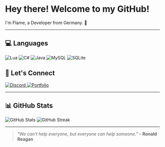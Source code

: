 # Hey there! Welcome to my GitHub!

I'm Flame, a Developer from Germany. 🚀

---

## 💻 **Languages**

<p>
  <!-- Languages -->
  <img src="https://img.shields.io/badge/Lua-%232C2D72.svg?style=for-the-badge&logo=lua&logoColor=white" alt="Lua" />
  <img src="https://img.shields.io/badge/C%23-%23239120.svg?style=for-the-badge&logo=c-sharp&logoColor=white" alt="C#" />
  <img src="https://img.shields.io/badge/Java-%23ED8B00.svg?style=for-the-badge&logo=openjdk&logoColor=white" alt="Java" />
  <img src="https://img.shields.io/badge/MySQL-%234479A1.svg?style=for-the-badge&logo=mysql&logoColor=white" alt="MySQL" />
  <img src="https://img.shields.io/badge/SQLite-%2307405e.svg?style=for-the-badge&logo=sqlite&logoColor=white" alt="SQLite" />
</p>

## 💬 **Let's Connect**

<p>
  <a href="https://discord.com/users/444853236684292096">
    <img src="https://img.shields.io/badge/Discord-%237289DA.svg?style=for-the-badge&logo=discord&logoColor=white" alt="Discord" />
  </a>
  <a href="flame.github.io">
    <img src="https://img.shields.io/badge/Portfolio-%2312100E.svg?style=for-the-badge&logo=About.me&logoColor=white" alt="Portfolio" />
  </a>
</p>

---

## 📊 **GitHub Stats**

<p>
  <img src="https://github-readme-stats.vercel.app/api?username=24flame&show_icons=true&theme=radical" alt="GitHub Stats" />
  <img src="https://github-readme-streak-stats.herokuapp.com/?user=24flame&theme=radical" alt="GitHub Streak" />
</p>

---

> _"We can’t help everyone, but everyone can help someone."_ – **Ronald Reagan**
